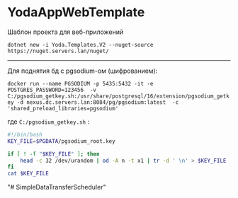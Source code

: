 # YodaAppWebTemplate

Шаблон проекта для веб-приложений

`dotnet new -i Yoda.Templates.V2 --nuget-source https://nuget.servers.lan/nuget/`

<hr>
Для поднятия бд с pgsodium-ом (шифрованием):

`docker run --name PGSODIUM -p 5435:5432 -it -e POSTGRES_PASSWORD=123456  -v C:/pgsodium_getkey.sh:/usr/share/postgresql/16/extension/pgsodium_getkey -d nexus.dc.servers.lan:8084/pg/pgsodium:latest  -c 'shared_preload_libraries=pgsodium'`

где `C:/pgsodium_getkey.sh` :

```bash
#!/bin/bash
KEY_FILE=$PGDATA/pgsodium_root.key

if [ ! -f "$KEY_FILE" ]; then
    head -c 32 /dev/urandom | od -A n -t x1 | tr -d ' \n' > $KEY_FILE
fi
cat $KEY_FILE
```
"# SimpleDataTransferScheduler" 
